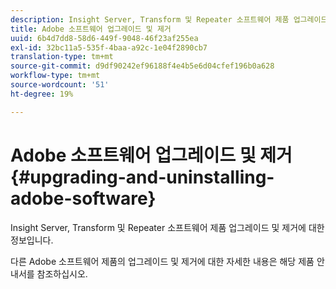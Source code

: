 ```yaml
---
description: Insight Server, Transform 및 Repeater 소프트웨어 제품 업그레이드 및 제거에 대한 정보입니다.
title: Adobe 소프트웨어 업그레이드 및 제거
uuid: 6b4d7dd8-58d6-449f-9048-46f23af255ea
exl-id: 32bc11a5-535f-4baa-a92c-1e04f2890cb7
translation-type: tm+mt
source-git-commit: d9df90242ef96188f4e4b5e6d04cfef196b0a628
workflow-type: tm+mt
source-wordcount: '51'
ht-degree: 19%

---
```


# Adobe 소프트웨어 업그레이드 및 제거{#upgrading-and-uninstalling-adobe-software}

Insight Server, Transform 및 Repeater 소프트웨어 제품 업그레이드 및 제거에 대한 정보입니다.

다른 Adobe 소프트웨어 제품의 업그레이드 및 제거에 대한 자세한 내용은 해당 제품 안내서를 참조하십시오.
